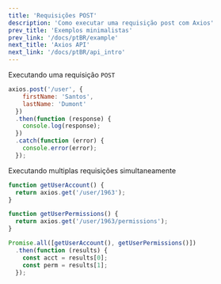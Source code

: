 ```yaml
---
title: 'Requisições POST'
description: 'Como executar uma requisição post com Axios'
prev_title: 'Exemplos minimalistas'
prev_link: '/docs/ptBR/example'
next_title: 'Axios API'
next_link: '/docs/ptBR/api_intro'
---
```


Executando uma requisição `POST`

```js
axios.post('/user', {
    firstName: 'Santos',
    lastName: 'Dumont'
  })
  .then(function (response) {
    console.log(response);
  })
  .catch(function (error) {
    console.error(error);
  });
```

Executando multiplas requisições simultaneamente

```js
function getUserAccount() {
  return axios.get('/user/1963');
}

function getUserPermissions() {
  return axios.get('/user/1963/permissions');
}

Promise.all([getUserAccount(), getUserPermissions()])
  .then(function (results) {
    const acct = results[0];
    const perm = results[1];
  });
```